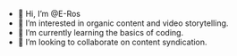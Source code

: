 - 👋 Hi, I’m @E-Ros
- 👀 I’m interested in organic content and video storytelling.
- 🌱 I’m currently learning the basics of coding.
- 💞️ I’m looking to collaborate on content syndication.

